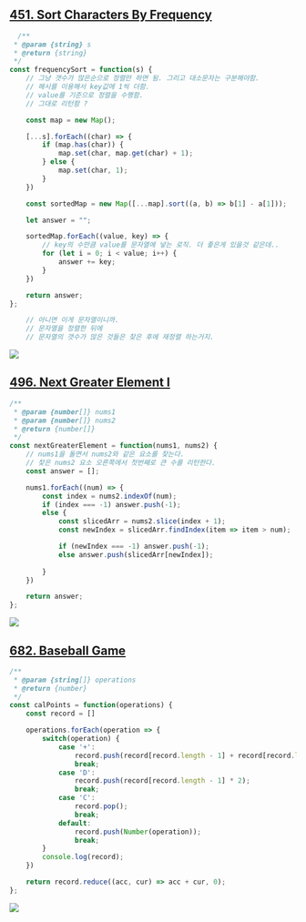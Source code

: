 
## [451. Sort Characters By Frequency](https://leetcode.com/problems/sort-characters-by-frequency/)

```js
  /**
 * @param {string} s
 * @return {string}
 */
const frequencySort = function(s) {
    // 그냥 갯수가 많은순으로 정렬만 하면 됨. 그리고 대소문자는 구분해야함. 
    // 해시를 이용해서 key값에 1씩 더함. 
    // value를 기준으로 정렬을 수행함. 
    // 그대로 리턴함 ? 

    const map = new Map();

    [...s].forEach((char) => {
        if (map.has(char)) {
            map.set(char, map.get(char) + 1);
        } else {
            map.set(char, 1);
        }
    })

    const sortedMap = new Map([...map].sort((a, b) => b[1] - a[1]));

    let answer = "";

    sortedMap.forEach((value, key) => {
        // key의 수만큼 value를 문자열에 넣는 로직. 더 좋은게 있을것 같은데..
        for (let i = 0; i < value; i++) {
            answer += key;
        }
    })

    return answer;
};

    // 아니면 이게 문자열이니까. 
    // 문자열을 정렬한 뒤에 
    // 문자열의 갯수가 많은 것들은 찾은 후에 재정렬 하는거지. 
```

![](https://velog.velcdn.com/images/dusdjeks/post/b1163a14-0bba-4bd2-a047-74f7b5a03d24/image.png)


## [496. Next Greater Element I](https://leetcode.com/problems/next-greater-element-i/)

```js
/**
 * @param {number[]} nums1
 * @param {number[]} nums2
 * @return {number[]}
 */
const nextGreaterElement = function(nums1, nums2) {
    // nums1을 돌면서 nums2와 같은 요소를 찾는다. 
    // 찾은 nums2 요소 오른쪽에서 첫번째로 큰 수를 리턴한다. 
    const answer = [];

    nums1.forEach((num) => {
        const index = nums2.indexOf(num);
        if (index === -1) answer.push(-1);
        else {
            const slicedArr = nums2.slice(index + 1);
            const newIndex = slicedArr.findIndex(item => item > num);

            if (newIndex === -1) answer.push(-1);
            else answer.push(slicedArr[newIndex]);
            
        }
    })

    return answer;
};
```

![](https://velog.velcdn.com/images/dusdjeks/post/d2286796-f3b6-4d39-b335-d012cb4eb707/image.png)



## [682. Baseball Game](https://leetcode.com/problems/baseball-game/)

```js
/**
 * @param {string[]} operations
 * @return {number}
 */
const calPoints = function(operations) {
    const record = []

    operations.forEach(operation => {
        switch(operation) {
            case '+': 
                record.push(record[record.length - 1] + record[record.length - 2]);
                break;
            case 'D':
                record.push(record[record.length - 1] * 2);
                break;
            case 'C':
                record.pop();
                break;
            default: 
                record.push(Number(operation));
                break;
        }
        console.log(record);
    })

    return record.reduce((acc, cur) => acc + cur, 0);
};
```

![](https://velog.velcdn.com/images/dusdjeks/post/ef39f89d-ad4c-42dd-9135-97cd3fa0182e/image.png)
